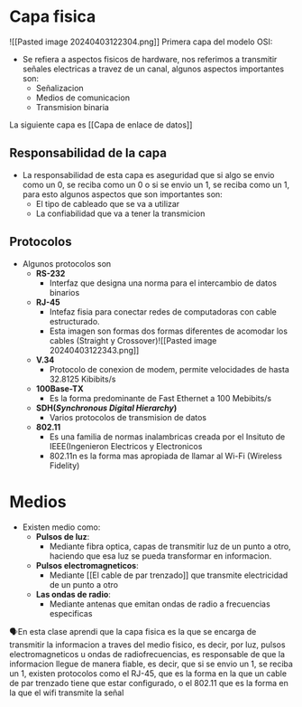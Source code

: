 # Capa fisica
![[Pasted image 20240403122304.png]]
Primera capa del modelo OSI:
- Se refiera a aspectos fisicos de hardware, nos referimos a transmitir señales electricas a travez de un canal, algunos aspectos importantes son:
	- Señalizacion
	- Medios de comunicacion
	- Transmision binaria 

La siguiente capa es [[Capa de enlace de datos]]


## Responsabilidad de la capa
- La responsabilidad de esta capa es aseguridad que si algo se envio como un 0, se reciba como un 0 o si se envio un 1, se reciba como un 1, para esto algunos aspectos que son importantes son:
	- El tipo de cableado que se va a utilizar
	- La confiabilidad que va a tener la transmicion
## Protocolos
- Algunos protocolos son
	- **RS-232**
		- Interfaz que designa una norma para el intercambio de datos binarios
	- **RJ-45**
		- Intefaz fisia para conectar redes de computadoras con cable estructurado.
		- Esta imagen  son formas dos formas diferentes de acomodar los cables (Straight y Crossover)![[Pasted image 20240403122343.png]]
	- **V.34**
		- Protocolo de conexion de modem, permite velocidades de hasta 32.8125 Kibibits/s
	- **100Base-TX**
		- Es la forma predominante de Fast Ethernet a 100 Mebibits/s
	- **SDH(*Synchronous Digital Hierarchy*)**
		- Varios protocolos de transmision de datos
	- **802.11**
		- Es una familia de normas inalambricas creada por el Insituto de IEEE(Ingenieron Electricos y Electronicos
		- 802.11n es la forma mas apropiada de llamar al Wi-Fi (Wireless Fidelity)
# Medios
- Existen medio como:
	- **Pulsos de luz**:
		- Mediante fibra optica, capas de transmitir luz de un punto a otro, haciendo que esa luz se pueda transformar en informacion.
	- **Pulsos electromagneticos**:
		- Mediante [[El cable de par trenzado]] que transmite electricidad de un punto a otro
	- **Las ondas de radio**:
		- Mediante antenas que emitan ondas de radio a frecuencias especificas

<p>🗣️En esta clase aprendi que la capa fisica es la que se encarga de transmitir la informacion a traves del medio fisico, es decir, por luz, pulsos electromagneticos u ondas de radiofrecuencias, es responsable de que la informacion llegue de manera fiable, es decir, que si se envio un 1, se reciba un 1, existen protocolos como el RJ-45, que es la forma en la que un cable de par trenzado tiene que estar configurado, o el 802.11 que es la forma en la que el wifi transmite la señal</p>
